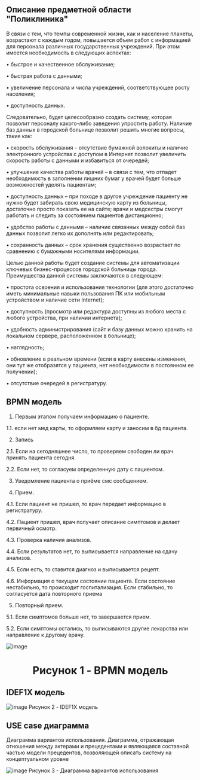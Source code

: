 
## Описание предметной области "Поликлиника"

В связи с тем, что темпы современной жизни, как и население планеты, возрастают с каждым годом, повышается объем работ с информацией для персонала различных государственных учреждений. При этом имеется необходимость в следующих аспектах:

•	  быстрое и качественное обслуживание;

•	  быстрая работа с данными;

•	  увеличение персонала и числа учреждений, соответствующее росту населения;

•	  доступность данных.

Следовательно, будет целесообразно создать систему, которая позволит персоналу какого-либо заведения упростить работу. Наличие баз данных в городской больнице позволит решить многие вопросы, такие как:

•	скорость обслуживания – отсутствие бумажной волокиты и наличие электронного устройства с доступом в Интернет позволит увеличить скорость работы с данными и избавиться от очередей;

•	улучшение качества работы врачей – в связи с тем, что отпадет необходимость в заполнении лишних бумаг у врачей будет больше возможностей уделять пациентам;

•	доступность данных – при походе в другое учреждение пациенту не нужно будет забирать свою медицинскую карту из больницы, достаточно просто показать ее на сайте; врачи и медсестры смогут работать и следить за состоянием пациентов дистанционно;

•	удобство работы с данными – наличие связанных между собой баз данных позволит легко их дополнять или редактировать;

•	сохранность данных – срок хранения существенно возрастает по сравнению с бумажными носителями информации.

Целью данной работы будет создание системы для автоматизации ключевых бизнес-процессов городской больницы города. Преимущества данной системы заключаются в следующем:

•	простота освоения и использования технологии (для этого достаточно иметь минимальные навыки пользования ПК или мобильным устройством и наличие сети Internet);

•	доступность (просмотр или редактура доступны из любого места с любого устройства, при наличии интернета);

•	удобность администрирования (сайт и базу данных можно хранить на локальном сервере, расположенном в больнице);

•	наглядность;

•	обновление в реальном времени (если в карту внесены изменения, они тут же отобразятся у пациента, нет необходимости в постоянном ее получении);

•	отсутствие очередей в регистратуру.

## BPMN модель

1. Первым этапом получаем информацию о пациенте.

  1.1. если нет мед карты, то оформляем карту и заносим в бд пациента.

2. Запись

  2.1. Если на сегодняшнее число, то проверяем свободен ли врач принять пациента сегодня. 

2.2. Если нет, то согласуем определенную дату с пациентом.

3. Уведомление пациента о приёме смс сообщением. 

4. Прием.

4.1. Если пациент не пришел, то врач передает информацию в регистратуру. 

4.2. Пациент пришел, врач получает описание симптомов и делает первичный осмотр. 

4.3. Проверка наличия анализов. 

4.4. Если результатов нет, то выписывается направление на сдачу анализов. 

4.5. Если есть, то ставится диагноз и выписывается рецепт. 

4.6. Информация о текущем состоянии пациента. Если состояние нестабильно, то происходит госпитализация. Если стабильно, то согласуется дата повторного приема

5. Повторный прием. 

5.1. Если симптомов больше нет, то завершается прием. 

5.2. Если симптомы остались, то выписываются другие лекарства или направление к другому врачу. 

![image](https://user-images.githubusercontent.com/105455288/195443322-f88ab562-f88c-4d66-9516-d81791e1f6c1.png)
<h1 align="center">Рисунок 1 - BPMN модель

## IDEF1X модель

![image](https://user-images.githubusercontent.com/105455288/198161486-d8d5ea06-23c5-479b-b7dc-185c269a2c9f.png)
                                                            Рисунок 2 - IDEF1X модель

## USE case диаграмма

Диаграмма вариантов использования. Диаграмма, отражающая отношения между актерами и прецедентами и являющаяся составной частью модели прецедентов, позволяющей описать систему на концептуальном уровне

![image](https://user-images.githubusercontent.com/105455288/198170222-aeb18de6-a736-4367-9e1c-f909d8af9fce.png)
                                                            Рисунок 3 - Диаграмма вариантов использования

